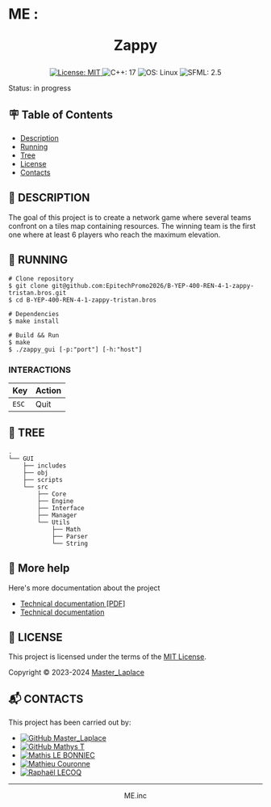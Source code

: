 # ME : <p align="center">Zappy</p>

<p align="center">
    <a href="https://github.com/EpitechPromo2026/B-YEP-400-REN-4-1-zappy-tristan.bros/blob/main/LICENSE">
        <img src="https://img.shields.io/badge/License-MIT-brightgreen.svg?style=for-the-badge" alt="License: MIT">
    </a><a>
        <img src="https://img.shields.io/badge/C++-17-blue?style=for-the-badge" alt="C++: 17">
    <a>
        <img src="https://img.shields.io/badge/OS-Linux-blue?style=for-the-badge" alt="OS: Linux">
    </a><a>
        <img src="https://img.shields.io/badge/SFML-2.5-blue?style=for-the-badge" alt="SFML: 2.5">
    </a>
</p>

Status: in progress


## :placard: Table of Contents
- [Description](#description)
- [Running](#running)
- [Tree](#tree)
- [License](#license)
- [Contacts](#contacts)


<div id='description'/>

## :pencil: **DESCRIPTION**

The goal of this project is to create a network game where several teams confront on a tiles map containing
resources.
The winning team is the first one where at least 6 players who reach the maximum elevation.


<div id='running'/>

## :truck: **RUNNING**

```shell
# Clone repository
$ git clone git@github.com:EpitechPromo2026/B-YEP-400-REN-4-1-zappy-tristan.bros.git
$ cd B-YEP-400-REN-4-1-zappy-tristan.bros

# Dependencies
$ make install

# Build && Run
$ make
$ ./zappy_gui [-p:"port"] [-h:"host"]
```

### INTERACTIONS

| Key | Action |
| --- | --- |
| <kbd>`ESC`</kbd> | Quit |


<div id='tree'>

## :evergreen_tree: **TREE**

```shell
.
└── GUI
    ├── includes
    ├── obj
    ├── scripts
    └── src
        ├── Core
        ├── Engine
        ├── Interface
        ├── Manager
        └── Utils
            ├── Math
            ├── Parser
            └── String
```

## :wrench: More help

Here's more documentation about the project

* [Technical documentation [PDF]](Docs/technical.pdf)
* [Technical documentation](Docs/Zappy/html/index.html)


<div id='license'/>

## :scroll: **LICENSE**

This project is licensed under the terms of the [MIT License](./LICENSE).

Copyright © 2023-2024 [Master_Laplace](https://github.com/MasterLaplace)


<div id='contacts'/>

## :mailbox_with_mail: **CONTACTS**

This project has been carried out by:

* [![GitHub Master_Laplace](https://img.shields.io/github/followers/MasterLaplace?label=MasterLaplace&style=social)](https://github.com/MasterLaplace)
* [![GitHub Mathys T](https://img.shields.io/github/followers/M7T5M3P?label=MathysT&style=social)](https://github.com/M7T5M3P)
* [![Mathis LE BONNIEC](https://img.shields.io/github/followers/mlbonniec?label=mlbonniec&style=social)](https://github.com/mlbonniec)
* [![Mathieu Couronne](https://img.shields.io/github/followers/MathieuCouronne?label=MathieuCouronne&style=social)](https://github.com/MathieuCouronne)
* [![Raphaël LECOQ](https://img.shields.io/github/followers/RaphaelLecoq?label=RaphaelLecoq&style=social)](https://github.com/RaphaelLecoq)

---
<p align="center">ME.inc</p>
